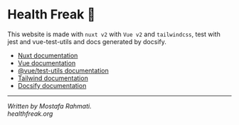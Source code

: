 # Health Freak 🥗

This website is made with `nuxt v2` with `Vue v2` and `tailwindcss`, test with jest and vue-test-utils and docs generated by docsify.

- [Nuxt documentation](https://nuxtjs.org/docs/get-started/installation)
- [Vue documentation](https://v2.vuejs.org)
- [@vue/test-utils documentation](https://v1.test-utils.vuejs.org/)
- [Tailwind documentation](https://tailwindcss.com/docs/installation)
- [Docsify documentation](https://docsify.js.org)

---

<address>
    Written by Mostafa Rahmati.<br>
    healthfreak.org <br>
<address>
